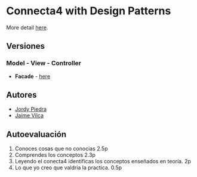 # Connecta4 with Design Patterns

More detail [here](https://es.wikipedia.org/wiki/Conecta_4). 

## Versiones


### Model - View - Controller

* **Facade** - [here](https://github.com/JordyPiedra/patterns-master/tree/master/src/connect4/modelViewController/facade)

## Autores

* [Jordy Piedra](https://github.com/JordyPiedra)
* [Jaime Vilca](https://github.com/jaimevilca)

## Autoevaluación
1. Conoces cosas que no conocias 2.5p
2. Comprendes los conceptos  2.3p
3. Leyendo el conecta4 identificas los conceptos enseñados en teoría. 2p
4. Lo que yo creo que valdria la practica. 0.5p

